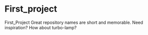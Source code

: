 # First_project
First_Project Great repository names are short and memorable. Need inspiration? How about turbo-lamp?
